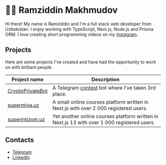 # 👨‍💻 Ramziddin Makhmudov

Hi there! My name is Ramziddin and I'm a full stack web developer from Uzbekistan. I enjoy working with TypeScript, Next.js, Node.js and Prisma ORM. I love creating short programming videos on my [Instagram](https://instagram.com/ramzcoder).

## Projects

Here are some projects I've created and have had the opportunity to work on with brilliant people.

| Project name                                            | Description                                                                                 |
| ------------------------------------------------------- | ------------------------------------------------------------------------------------------- |
| [CryptoPrivateBot](https://github.com/CryptoPrivateBot) | A Telegram [contest](https://t.me/CryptoBotRU/87) bot where I've taken 3rd place.           |
| [supermiya.uz](https://supermiya.uz/)                   | A small online courses platform written in Next.js with over 2 000 registered users.        |
| [superintizom.uz](https://superintizom.uz/)             | Yet another online courses platform written in Next.js 13 with over 1 000 registered users. |

## Contacts

* [Telegram](https://t.me/RamzCoder/)
* [LinkedIn](https://linkedin.com/in/ramziddin-makhmudov-151924158/)
